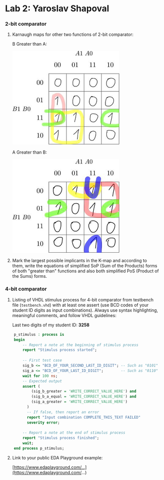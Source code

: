 # Lab 2: Yaroslav Shapoval

### 2-bit comparator

1. Karnaugh maps for other two functions of 2-bit comparator:

   B Greater than A:

   ![K-maps](images/B_gr_A.jpg)

   A Greater than B:

   ![K-maps](images/A_gr_B.jpg)

2. Mark the largest possible implicants in the K-map and according to them, write the equations of simplified SoP (Sum of the Products) forms of both "greater than" functions and also both simplified PoS (Product of the Sums) forms.

<!--
   ![Logic functions](images/comparator_min.png)
-->

### 4-bit comparator

1. Listing of VHDL stimulus process for 4-bit comparator from testbench file (`testbench.vhd`) with at least one assert (use BCD codes of your student ID digits as input combinations). Always use syntax highlighting, meaningful comments, and follow VHDL guidelines:

   Last two digits of my student ID: **3258**

```vhdl
    p_stimulus : process is
    begin
        -- Report a note at the beginning of stimulus process
        report "Stimulus process started";

        -- First test case
        sig_b <= "BCD_OF_YOUR_SECOND_LAST_ID_DIGIT"; -- Such as "0101" if ID = xxxx56
        sig_a <= "BCD_OF_YOUR_LAST_ID_DIGIT";        -- Such as "0110" if ID = xxxx56
        wait for 100 ns;
        -- Expected output
        assert (
            (sig_b_greater = 'WRITE_CORRECT_VALUE_HERE') and
            (sig_b_a_equal = 'WRITE_CORRECT_VALUE_HERE') and
            (sig_a_greater = 'WRITE_CORRECT_VALUE_HERE')
          )
          -- If false, then report an error
          report "Input combination COMPLETE_THIS_TEXT FAILED"
          severity error;

        -- Report a note at the end of stimulus process
        report "Stimulus process finished";
        wait;
    end process p_stimulus;
```

2. Link to your public EDA Playground example:

   [https://www.edaplayground.com/...](https://www.edaplayground.com/...)
